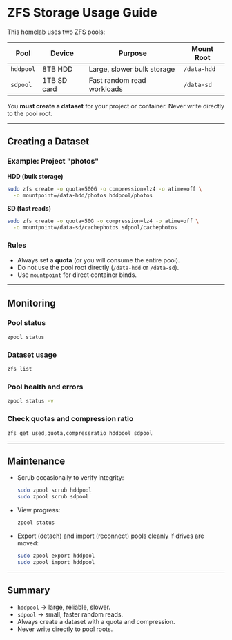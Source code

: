 # ZFS Storage Usage Guide

This homelab uses two ZFS pools:

| Pool | Device | Purpose | Mount Root |
|------|---------|----------|------------|
| `hddpool` | 8TB HDD | Large, slower bulk storage | `/data-hdd` |
| `sdpool` | 1TB SD card | Fast random read workloads | `/data-sd` |

You **must create a dataset** for your project or container. Never write directly to the pool root.

---

## Creating a Dataset

### Example: Project "photos"
**HDD (bulk storage)**
```bash
sudo zfs create -o quota=500G -o compression=lz4 -o atime=off \
  -o mountpoint=/data-hdd/photos hddpool/photos
````

**SD (fast reads)**

```bash
sudo zfs create -o quota=50G -o compression=lz4 -o atime=off \
  -o mountpoint=/data-sd/cachephotos sdpool/cachephotos
```

### Rules

* Always set a **quota** (or you will consume the entire pool).
* Do not use the pool root directly (`/data-hdd` or `/data-sd`).
* Use `mountpoint` for direct container binds.

---

## Monitoring

### Pool status

```bash
zpool status
```

### Dataset usage

```bash
zfs list
```

### Pool health and errors

```bash
zpool status -v
```

### Check quotas and compression ratio

```bash
zfs get used,quota,compressratio hddpool sdpool
```

---

## Maintenance

* Scrub occasionally to verify integrity:

  ```bash
  sudo zpool scrub hddpool
  sudo zpool scrub sdpool
  ```
* View progress:

  ```bash
  zpool status
  ```
* Export (detach) and import (reconnect) pools cleanly if drives are moved:

  ```bash
  sudo zpool export hddpool
  sudo zpool import hddpool
  ```

---

## Summary

* `hddpool` → large, reliable, slower.
* `sdpool` → small, faster random reads.
* Always create a dataset with a quota and compression.
* Never write directly to pool roots.

```
```

